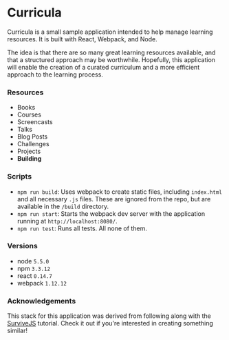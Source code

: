 # Curricula

Curricula is a small sample application intended to help manage learning
resources. It is built with React, Webpack, and Node.

The idea is that there are so many great learning resources available, and
that a structured approach may be worthwhile. Hopefully, this application will
enable the creation of a curated curriculum and a more efficient approach to
the learning process.

### Resources

- Books
- Courses
- Screencasts
- Talks
- Blog Posts
- Challenges
- Projects
- **Building**

### Scripts

- `npm run build`: Uses webpack to create static files, including `index.html`
                   and all necessary `.js` files. These are ignored from the
                   repo, but are available in the `/build` directory.
- `npm run start`: Starts the webpack dev server with the application running
                   at `http://localhost:8080/`.
- `npm run test`: Runs all tests. All none of them.

### Versions

- node `5.5.0`
- npm `3.3.12`
- react `0.14.7`
- webpack `1.12.12`

### Acknowledgements

This stack for this application was derived from following along with the
[SurviveJS](http://survivejs.com/) tutorial. Check it out if you're interested in
creating something similar!

